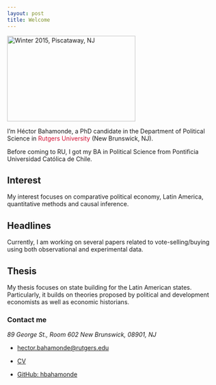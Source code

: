 ```yaml
---
layout: post
title: Welcome
---
```



<img src="/resources/profile/pic1.jpg" alt="Winter 2015, Piscataway, NJ" style="width:300px;height:200px;">


<p class="lead">
I’m Héctor Bahamonde, a PhD candidate in the Department of Political Science in <span style="color:#d21034">Rutgers University</span> (New Brunswick, NJ).
</p> Before coming to RU, I got my BA in Political Science from Pontificia Universidad Católica de Chile.


## Interest

My interest focuses on comparative political economy, Latin America, quantitative methods and causal inference.

## Headlines

Currently, I am working on several papers related to vote-selling/buying using both observational and experimental data. 

## Thesis

My thesis focuses on state building for the Latin American states. Particularly, it builds on theories proposed by political and development economists as well as economic historians.

### Contact me

*89 George St., Room 602* 
*New Brunswick, 08901, NJ*

- [hector.bahamonde@rutgers.edu](mailto:hector.bahamonde@rutgers.edu)

- [CV](/resources/cv.pdf)

- [GitHub: hbahamonde](https://github.com/hbahamonde)
